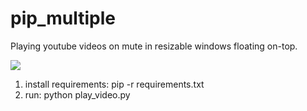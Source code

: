 # pip_multiple
Playing youtube videos on mute in resizable windows floating on-top.

![](demo.gif)

1. install requirements: pip -r requirements.txt
2. run: python play_video.py
